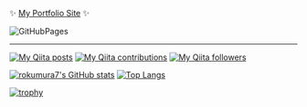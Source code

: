 ✨ [My Portfolio Site](https://rokumura7.github.io/) ✨

![GitHubPages](https://github.com/rokumura7/rokumura7.github.io/workflows/GitHubPages/badge.svg)

---

[![My Qiita posts](https://qiita-badge.apiapi.app/s/rokumura7/posts.svg)](http://qiita.com/rokumura7)
[![My Qiita contributions](https://qiita-badge.apiapi.app/s/rokumura7/contributions.svg)](http://qiita.com/rokumura7)
[![My Qiita followers](https://qiita-badge.apiapi.app/s/rokumura7/followers.svg)](http://qiita.com/rokumura7)

[![rokumura7's GitHub stats](https://github-readme-stats.vercel.app/api?username=rokumura7&count_private=true&show_icons=true&theme=radical)](https://github.com/anuraghazra/github-readme-stats)
[![Top Langs](https://github-readme-stats.vercel.app/api/top-langs/?username=rokumura7&layout=compact&theme=radical)](https://github.com/anuraghazra/github-readme-stats)

[![trophy](https://github-profile-trophy.vercel.app/?username=rokumura7&theme=darkhub)](https://github.com/rokumura7)
